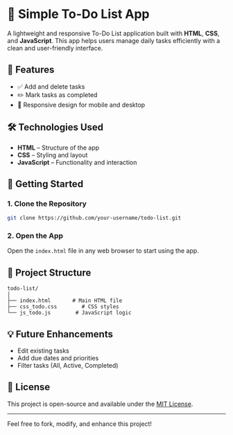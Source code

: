 
# 📝 Simple To-Do List App

A lightweight and responsive To-Do List application built with **HTML**, **CSS**, and **JavaScript**. This app helps users manage daily tasks efficiently with a clean and user-friendly interface.

## 🌟 Features

- ✅ Add and delete tasks
- ✏️ Mark tasks as completed
- 📱 Responsive design for mobile and desktop

## 🛠️ Technologies Used

- **HTML** – Structure of the app  
- **CSS** – Styling and layout  
- **JavaScript** – Functionality and interaction  

## 🚀 Getting Started

### 1. Clone the Repository
```bash
git clone https://github.com/your-username/todo-list.git
```

### 2. Open the App
Open the `index.html` file in any web browser to start using the app.

## 📁 Project Structure

```
todo-list/
│
├── index.html       # Main HTML file
├── css_todo.css        # CSS styles
└── js_todo.js        # JavaScript logic
```

## 💡 Future Enhancements

- Edit existing tasks  
- Add due dates and priorities  
- Filter tasks (All, Active, Completed)

## 📄 License

This project is open-source and available under the [MIT License](LICENSE).

---

Feel free to fork, modify, and enhance this project!
